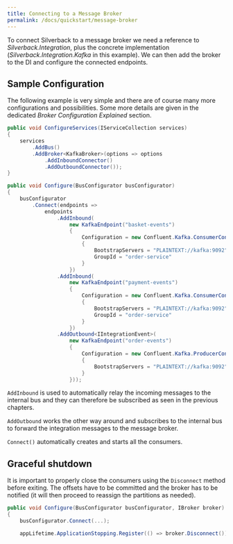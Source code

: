 ```yaml
---
title: Connecting to a Message Broker
permalink: /docs/quickstart/message-broker
---
```


To connect Silverback to a message broker we need a reference to _Silverback.Integration_, plus the concrete implementation (_Silverback.Integration.Kafka_ in this example). We can then add the broker to the DI and configure the connected endpoints. 

## Sample Configuration

The following example is very simple and there are of course many more configurations and possibilities. Some more details are given in the dedicated _Broker Configuration Explained_ section.

```c#
public void ConfigureServices(IServiceCollection services)
{
    services
        .AddBus()
        .AddBroker<KafkaBroker>(options => options
            .AddInboundConnector()
            .AddOutboundConnector());
}

public void Configure(BusConfigurator busConfigurator)
{
    busConfigurator
        .Connect(endpoints =>
            endpoints
                .AddInbound(
                    new KafkaEndpoint("basket-events")
                    {
                        Configuration = new Confluent.Kafka.ConsumerConfig
                        {
                            BootstrapServers = "PLAINTEXT://kafka:9092",
                            GroupId = "order-service"
                        }
                    })
                .AddInbound(
                    new KafkaEndpoint("payment-events")
                    {
                        Configuration = new Confluent.Kafka.ConsumerConfig
                        {
                            BootstrapServers = "PLAINTEXT://kafka:9092",
                            GroupId = "order-service"
                        }
                    })
                .AddOutbound<IIntegrationEvent>(
                    new KafkaEndpoint("order-events")
                    {
                        Configuration = new Confluent.Kafka.ProducerConfig
                        {
                            BootstrapServers = "PLAINTEXT://kafka:9092"
                        }
                    }));
```

`AddInbound` is used to automatically relay the incoming messages to the internal bus and they can therefore be subscribed as seen in the previous chapters.

`AddOutbound` works the other way around and subscribes to the internal bus to forward the integration messages to the message broker.

`Connect()` automatically creates and starts all the consumers.

## Graceful shutdown

It is important to properly close the consumers using the `Disconnect` method before exiting. The offsets have to be committed and the broker has to be notified (it will then proceed to reassign the partitions as needed).

```c#
public void Configure(BusConfigurator busConfigurator, IBroker broker)
{
    busConfigurator.Connect(...);

    appLifetime.ApplicationStopping.Register(() => broker.Disconnect());
```